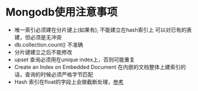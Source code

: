 # Mongodb使用注意事项
- 唯一索引必须建在分片键上(如果有), 不能建立在hash索引上
    可以对已有的表建，但必须是无冲突
- db.collection.count() 不准确
- 分片键建立之后不能修改
- upset 查询必须用在unique index上，否则可能重复
- Create an Index on Embedded Document
    在内嵌的文档整体上建索引的话，查询的时候必须严格字节匹配
- Hash 索引在float的字段上会做截断处理，[参考](https://docs.mongodb.com/manual/core/index-hashed/)